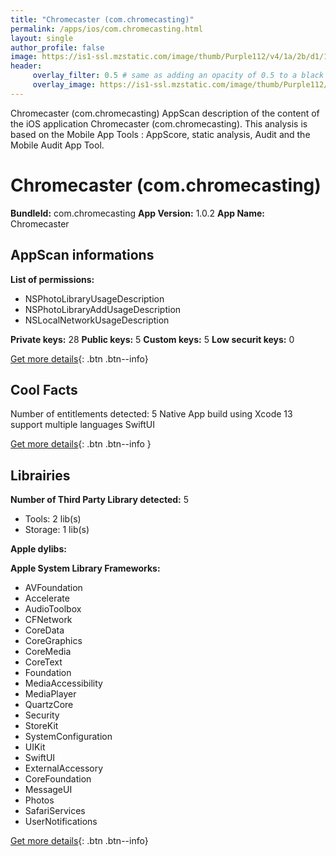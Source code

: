 ```yaml
---
title: "Chromecaster (com.chromecasting)"
permalink: /apps/ios/com.chromecasting.html
layout: single
author_profile: false
image: https://is1-ssl.mzstatic.com/image/thumb/Purple112/v4/1a/2b/d1/1a2bd1ff-84b7-54e0-a179-58aced8b7851/AppIcon-0-0-1x_U007emarketing-0-6-0-85-220.png/512x512bb.jpg
header: 
     overlay_filter: 0.5 # same as adding an opacity of 0.5 to a black background
     overlay_image: https://is1-ssl.mzstatic.com/image/thumb/Purple112/v4/1a/2b/d1/1a2bd1ff-84b7-54e0-a179-58aced8b7851/AppIcon-0-0-1x_U007emarketing-0-6-0-85-220.png/512x512bb.jpg
---
```

Chromecaster (com.chromecasting) AppScan description of the content of the iOS application Chromecaster (com.chromecasting). This analysis is based on the Mobile App Tools : AppScore, static analysis, Audit and the Mobile Audit App Tool.

# Chromecaster (com.chromecasting)

**BundleId:** com.chromecasting
**App Version:** 1.0.2
**App Name:** Chromecaster


## AppScan informations 

**List of permissions:** 
- NSPhotoLibraryUsageDescription
- NSPhotoLibraryAddUsageDescription
- NSLocalNetworkUsageDescription
  
  
**Private keys:** 28
**Public keys:** 5
**Custom keys:** 5
**Low securit keys:** 0
  
[Get more details](/pricing.html){: .btn .btn--info}

## Cool Facts

Number of entitlements detected: 5
Native App
build using Xcode 13
support multiple languages
SwiftUI
  
[Get more details](/pricing.html){: .btn .btn--info }

## Librairies 
**Number of Third Party Library detected:** 5
- Tools: 2 lib(s)
- Storage: 1 lib(s)


**Apple dylibs:**


**Apple System Library Frameworks:**
- AVFoundation
- Accelerate
- AudioToolbox
- CFNetwork
- CoreData
- CoreGraphics
- CoreMedia
- CoreText
- Foundation
- MediaAccessibility
- MediaPlayer
- QuartzCore
- Security
- StoreKit
- SystemConfiguration
- UIKit
- SwiftUI
- ExternalAccessory
- CoreFoundation
- MessageUI
- Photos
- SafariServices
- UserNotifications


  
[Get more details](/pricing.html){: .btn .btn--info}

